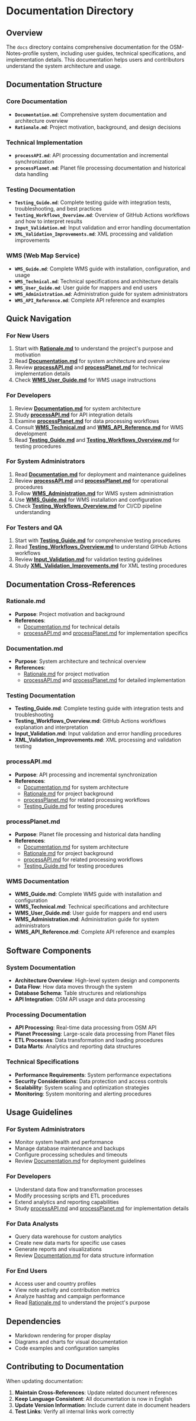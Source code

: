 # Documentation Directory

## Overview

The `docs` directory contains comprehensive documentation for the OSM-Notes-profile system, including user guides, technical specifications, and implementation details. This documentation helps users and contributors understand the system architecture and usage.

## Documentation Structure

### Core Documentation

- **`Documentation.md`**: Comprehensive system documentation and architecture overview
- **`Rationale.md`**: Project motivation, background, and design decisions

### Technical Implementation

- **`processAPI.md`**: API processing documentation and incremental synchronization
- **`processPlanet.md`**: Planet file processing documentation and historical data handling

### Testing Documentation

- **`Testing_Guide.md`**: Complete testing guide with integration tests, troubleshooting, and best practices
- **`Testing_Workflows_Overview.md`**: Overview of GitHub Actions workflows and how to interpret results
- **`Input_Validation.md`**: Input validation and error handling documentation
- **`XML_Validation_Improvements.md`**: XML processing and validation improvements

### WMS (Web Map Service)

- **`WMS_Guide.md`**: Complete WMS guide with installation, configuration, and usage
- **`WMS_Technical.md`**: Technical specifications and architecture details
- **`WMS_User_Guide.md`**: User guide for mappers and end users
- **`WMS_Administration.md`**: Administration guide for system administrators
- **`WMS_API_Reference.md`**: Complete API reference and examples

## Quick Navigation

### For New Users

1. Start with **[Rationale.md](./Rationale.md)** to understand the project's purpose and motivation
2. Read **[Documentation.md](./Documentation.md)** for system architecture and overview
3. Review **[processAPI.md](./processAPI.md)** and **[processPlanet.md](./processPlanet.md)** for technical implementation details
4. Check **[WMS_User_Guide.md](./WMS_User_Guide.md)** for WMS usage instructions

### For Developers

1. Review **[Documentation.md](./Documentation.md)** for system architecture
2. Study **[processAPI.md](./processAPI.md)** for API integration details
3. Examine **[processPlanet.md](./processPlanet.md)** for data processing workflows
4. Consult **[WMS_Technical.md](./WMS_Technical.md)** and **[WMS_API_Reference.md](./WMS_API_Reference.md)** for WMS development
5. Read **[Testing_Guide.md](./Testing_Guide.md)** and **[Testing_Workflows_Overview.md](./Testing_Workflows_Overview.md)** for testing procedures

### For System Administrators

1. Read **[Documentation.md](./Documentation.md)** for deployment and maintenance guidelines
2. Review **[processAPI.md](./processAPI.md)** and **[processPlanet.md](./processPlanet.md)** for operational procedures
3. Follow **[WMS_Administration.md](./WMS_Administration.md)** for WMS system administration
4. Use **[WMS_Guide.md](./WMS_Guide.md)** for WMS installation and configuration
5. Check **[Testing_Workflows_Overview.md](./Testing_Workflows_Overview.md)** for CI/CD pipeline understanding

### For Testers and QA

1. Start with **[Testing_Guide.md](./Testing_Guide.md)** for comprehensive testing procedures
2. Read **[Testing_Workflows_Overview.md](./Testing_Workflows_Overview.md)** to understand GitHub Actions workflows
3. Review **[Input_Validation.md](./Input_Validation.md)** for validation testing guidelines
4. Study **[XML_Validation_Improvements.md](./XML_Validation_Improvements.md)** for XML testing procedures

## Documentation Cross-References

### Rationale.md

- **Purpose**: Project motivation and background
- **References**:
  - [Documentation.md](./Documentation.md) for technical details
  - [processAPI.md](./processAPI.md) and [processPlanet.md](./processPlanet.md) for implementation specifics

### Documentation.md

- **Purpose**: System architecture and technical overview
- **References**:
  - [Rationale.md](./Rationale.md) for project motivation
  - [processAPI.md](./processAPI.md) and [processPlanet.md](./processPlanet.md) for detailed implementation

### Testing Documentation

- **Testing_Guide.md**: Complete testing guide with integration tests and troubleshooting
- **Testing_Workflows_Overview.md**: GitHub Actions workflows explanation and interpretation
- **Input_Validation.md**: Input validation and error handling procedures
- **XML_Validation_Improvements.md**: XML processing and validation testing

### processAPI.md

- **Purpose**: API processing and incremental synchronization
- **References**:
  - [Documentation.md](./Documentation.md) for system architecture
  - [Rationale.md](./Rationale.md) for project background
  - [processPlanet.md](./processPlanet.md) for related processing workflows
  - [Testing_Guide.md](./Testing_Guide.md) for testing procedures

### processPlanet.md

- **Purpose**: Planet file processing and historical data handling
- **References**:
  - [Documentation.md](./Documentation.md) for system architecture
  - [Rationale.md](./Rationale.md) for project background
  - [processAPI.md](./processAPI.md) for related processing workflows
  - [Testing_Guide.md](./Testing_Guide.md) for testing procedures

### WMS Documentation

- **WMS_Guide.md**: Complete WMS guide with installation and configuration
- **WMS_Technical.md**: Technical specifications and architecture
- **WMS_User_Guide.md**: User guide for mappers and end users
- **WMS_Administration.md**: Administration guide for system administrators
- **WMS_API_Reference.md**: Complete API reference and examples

## Software Components

### System Documentation

- **Architecture Overview**: High-level system design and components
- **Data Flow**: How data moves through the system
- **Database Schema**: Table structures and relationships
- **API Integration**: OSM API usage and data processing

### Processing Documentation

- **API Processing**: Real-time data processing from OSM API
- **Planet Processing**: Large-scale data processing from Planet files
- **ETL Processes**: Data transformation and loading procedures
- **Data Marts**: Analytics and reporting data structures

### Technical Specifications

- **Performance Requirements**: System performance expectations
- **Security Considerations**: Data protection and access controls
- **Scalability**: System scaling and optimization strategies
- **Monitoring**: System monitoring and alerting procedures

## Usage Guidelines

### For System Administrators

- Monitor system health and performance
- Manage database maintenance and backups
- Configure processing schedules and timeouts
- Review [Documentation.md](./Documentation.md) for deployment guidelines

### For Developers

- Understand data flow and transformation processes
- Modify processing scripts and ETL procedures
- Extend analytics and reporting capabilities
- Study [processAPI.md](./processAPI.md) and [processPlanet.md](./processPlanet.md) for implementation details

### For Data Analysts

- Query data warehouse for custom analytics
- Create new data marts for specific use cases
- Generate reports and visualizations
- Review [Documentation.md](./Documentation.md) for data structure information

### For End Users

- Access user and country profiles
- View note activity and contribution metrics
- Analyze hashtag and campaign performance
- Read [Rationale.md](./Rationale.md) to understand the project's purpose

## Dependencies

- Markdown rendering for proper display
- Diagrams and charts for visual documentation
- Code examples and configuration samples

## Contributing to Documentation

When updating documentation:

1. **Maintain Cross-References**: Update related document references
2. **Keep Language Consistent**: All documentation is now in English
3. **Update Version Information**: Include current date in document headers
4. **Test Links**: Verify all internal links work correctly
